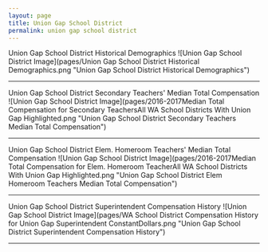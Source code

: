 ```yaml
---
layout: page
title: Union Gap School District
permalink: union gap school district
---
```



Union Gap School District Historical Demographics
![Union Gap School District Image](pages/Union Gap School District Historical Demographics.png "Union Gap School District Historical Demographics")

___

Union Gap School District Secondary Teachers' Median Total Compensation
![Union Gap School District Image](pages/2016-2017Median Total Compensation for Secondary TeachersAll WA School Districts With Union Gap Highlighted.png "Union Gap School District Secondary Teachers Median Total Compensation")

___

Union Gap School District Elem. Homeroom Teachers' Median Total Compensation
![Union Gap School District Image](pages/2016-2017Median Total Compensation for Elem. Homeroom TeacherAll WA School Districts With Union Gap Highlighted.png "Union Gap School District Elem Homeroom Teachers Median Total Compensation")

___

Union Gap School District Superintendent Compensation History
![Union Gap School District Image](pages/WA School District Compensation History for Union Gap Superintendent ConstantDollars.png "Union Gap School District Superintendent Compensation History")

___

